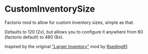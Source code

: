 # CustomInventorySize
Factorio mod to allow for custom inventory sizes, simple as that.

Defaults to 120 (2x), but allows you to configure it anywhere from 60 (factorio default) to 480 (8x).

Inspired by the original ["Larger Inventory"](https://github.com/Rseding91/Larger-Inventory) mod by [Rseding91](https://github.com/Rseding91).